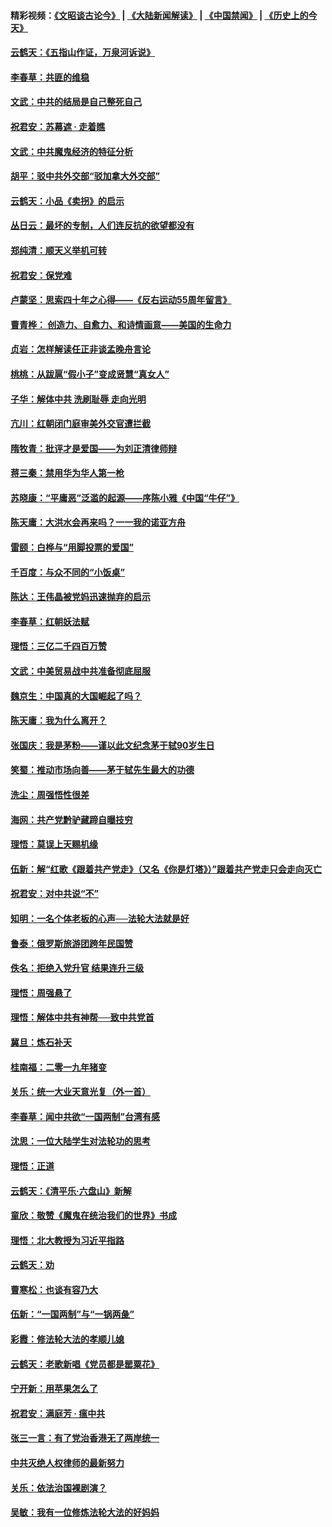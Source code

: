#### 精彩视频：[《文昭谈古论今》](https://github.com/gfw-breaker/wenzhao/blob/master/README.md?t=01211830) | [《大陆新闻解读》](https://github.com/gfw-breaker/ntdtv-comedy/blob/master/README.md?t=01211830) | [《中国禁闻》](https://github.com/gfw-breaker/ntdtv-news/blob/master/README.md?t=01211830) | [《历史上的今天》](https://github.com/gfw-breaker/today-in-history/blob/master/README.md?t=01211830) 

#### [云鹤天：《五指山作证，万泉河诉说》](../pages/nsc993/n10991603.md?t=01211830) 

#### [李春草：共匪的维稳](../pages/nsc993/n10991348.md?t=01211830) 

#### [文武：中共的结局是自己整死自己](../pages/nsc993/n10989899.md?t=01211830) 

#### [祝君安：苏幕遮 · 走着瞧](../pages/nsc993/n10988901.md?t=01211830) 

#### [文武：中共魔鬼经济的特征分析](../pages/nsc993/n10987387.md?t=01211830) 

#### [胡平：驳中共外交部“驳加拿大外交部”](../pages/nsc993/n10987378.md?t=01211830) 

#### [云鹤天：小品《卖拐》的启示](../pages/nsc993/n10984392.md?t=01211830) 

#### [丛日云：最坏的专制，人们连反抗的欲望都没有](../pages/nsc993/n10984377.md?t=01211830) 

#### [郑纯清：顺天义举机可转](../pages/nsc993/n10984369.md?t=01211830) 

#### [祝君安：保党难](../pages/nsc993/n10984362.md?t=01211830) 

#### [卢蒙坚：思索四十年之心得——《反右运动55周年留言》](../pages/nsc993/n10984355.md?t=01211830) 

#### [曹青桦： 创造力、自愈力、和诗情画意——美国的生命力](../pages/nsc993/n10984216.md?t=01211830) 

#### [贞岩：怎样解读任正非谈孟晚舟言论](../pages/nsc993/n10984650.md?t=01211830) 

#### [桃桃：从跋扈“假小子”变成贤慧“真女人”](../pages/nsc993/n10984416.md?t=01211830) 

#### [子华：解体中共 洗刷耻辱 走向光明](../pages/nsc993/n10984019.md?t=01211830) 

#### [亢川：红朝闭门庭审美外交官遭拦截](../pages/nsc993/n10984050.md?t=01211830) 

#### [隋牧青：批评才是爱国——为刘正清律师辩](../pages/nsc993/n10983057.md?t=01211830) 

#### [蒋三秦：禁用华为华人第一枪](../pages/nsc993/n10982973.md?t=01211830) 

#### [苏晓康：“平庸恶”泛滥的起源——序陈小雅《中国“牛仔”》](../pages/nsc993/n10982008.md?t=01211830) 

#### [陈天庸：大洪水会再来吗？一一我的诺亚方舟](../pages/nsc993/n10981086.md?t=01211830) 

#### [雷颐：白桦与“用脚投票的爱国”](../pages/nsc993/n10981048.md?t=01211830) 

#### [千百度：与众不同的“小饭桌”](../pages/nsc993/n10978639.md?t=01211830) 

#### [陈达：王伟晶被党妈迅速抛弃的启示](../pages/nsc993/n10976450.md?t=01211830) 

#### [李春草：红朝妖法赋](../pages/nsc993/n10976387.md?t=01211830) 

#### [理悟：三亿二千四百万赞](../pages/nsc993/n10975966.md?t=01211830) 

#### [文武：中美贸易战中共准备彻底屈服](../pages/nsc993/n10974571.md?t=01211830) 

#### [魏京生：中国真的大国崛起了吗？](../pages/nsc993/n10974530.md?t=01211830) 

#### [陈天庸：我为什么离开？](../pages/nsc993/n10974493.md?t=01211830) 

#### [张国庆：我是茅粉——谨以此文纪念茅于轼90岁生日](../pages/nsc993/n10974477.md?t=01211830) 

#### [笑蜀：推动市场向善——茅于轼先生最大的功德](../pages/nsc993/n10974451.md?t=01211830) 

#### [洗尘：周强悟性很差](../pages/nsc993/n10973701.md?t=01211830) 

#### [海网：共产党黔驴藏蹄自曝技穷](../pages/nsc993/n10969562.md?t=01211830) 

#### [理悟：莫误上天赐机缘](../pages/nsc993/n10969514.md?t=01211830) 

#### [伍新：解“红歌《跟着共产党走》（又名《你是灯塔》）”跟着共产党走只会走向灭亡](../pages/nsc993/n10969074.md?t=01211830) 

#### [祝君安：对中共说“不”](../pages/nsc993/n10968464.md?t=01211830) 

#### [知明：一名个体老板的心声──法轮大法就是好](../pages/nsc993/n10967473.md?t=01211830) 

#### [鲁泰：俄罗斯旅游团跨年民国赞](../pages/nsc993/n10967035.md?t=01211830) 

#### [佚名：拒绝入党升官  结果连升三级](../pages/nsc993/n10965069.md?t=01211830) 

#### [理悟：周强悬了](../pages/nsc993/n10965044.md?t=01211830) 

#### [理悟：解体中共有神帮──致中共党首](../pages/nsc993/n10963824.md?t=01211830) 

#### [冀旦：炼石补天](../pages/nsc993/n10963818.md?t=01211830) 

#### [桂南福：二零一九年猪变](../pages/nsc993/n10963774.md?t=01211830) 

#### [关乐：统一大业天意光复（外一首）](../pages/nsc993/n10963765.md?t=01211830) 

#### [李春草：闻中共欲“一国两制”台湾有感](../pages/nsc993/n10963761.md?t=01211830) 

#### [沈思：一位大陆学生对法轮功的思考](../pages/nsc993/n10960706.md?t=01211830) 

#### [理悟：正道](../pages/nsc993/n10960529.md?t=01211830) 

#### [云鹤天：《清平乐‧六盘山》新解](../pages/nsc993/n10959258.md?t=01211830) 

#### [童欣：敬赞《魔鬼在统治我们的世界》书成](../pages/nsc993/n10959244.md?t=01211830) 

#### [理悟：北大教授为习近平指路](../pages/nsc993/n10959234.md?t=01211830) 

#### [云鹤天：劝](../pages/nsc993/n10959226.md?t=01211830) 

#### [曹寒松：也谈有容乃大](../pages/nsc993/n10959191.md?t=01211830) 

#### [伍新：“一国两制”与“一锅两彘”](../pages/nsc993/n10958297.md?t=01211830) 

#### [彩霞：修法轮大法的孝顺儿媳](../pages/nsc993/n10958333.md?t=01211830) 

#### [云鹤天：老歌新唱《党员都是罂粟花》](../pages/nsc993/n10958225.md?t=01211830) 

#### [宁开新：用苹果怎么了](../pages/nsc993/n10955962.md?t=01211830) 

#### [祝君安：满庭芳 · 瘟中共](../pages/nsc993/n10955949.md?t=01211830) 

#### [张三一言：有了党治香港无了两岸统一](../pages/nsc993/n10955943.md?t=01211830) 

#### [中共灭绝人权律师的最新努力](../pages/nsc993/n10954725.md?t=01211830) 

#### [关乐：依法治国裸剧演？](../pages/nsc993/n10952420.md?t=01211830) 

#### [吴敏：我有一位修炼法轮大法的好妈妈](../pages/nsc993/n10952484.md?t=01211830) 

